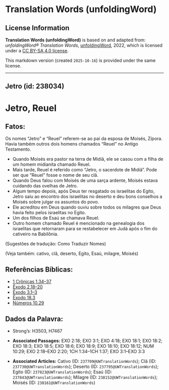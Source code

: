 # Translation Words (unfoldingWord)

## License Information

**Translation Words (unfoldingWord)** is based on and adapted from: _unfoldingWord® Translation Words_, [unfoldingWord](https://unfoldingword.org/utw), 2022, which is licensed under a [CC BY-SA 4.0 license](https://creativecommons.org/licenses/by-sa/4.0/legalcode.en).

This markdown version (created `2025-10-16`) is provided under the same license.



--------------------------------

## Jetro (id: 238034)

Jetro, Reuel
============

Fatos:
------

Os nomes “Jetro” e “Reuel” referem\-se ao pai da esposa de Moisés, Zípora. Havia também outros dois homens chamados “Reuel” no Antigo Testamento.

* Quando Moisés era pastor na terra de Midiã, ele se casou com a filha de um homem midianita chamado Reuel.
* Mais tarde, Reuel é referido como “Jetro, o sacerdote de Midiã”. Pode ser que “Reuel” fosse o nome de seu clã.
* Quando Deus falou com Moisés de uma sarça ardente, Moisés estava cuidando das ovelhas de Jetro.
* Algum tempo depois, após Deus ter resgatado os israelitas do Egito, Jetro saiu ao encontro dos israelitas no deserto e deu bons conselhos a Moisés sobre julgar os assuntos do povo.
* Ele acreditou em Deus quando ouviu sobre todos os milagres que Deus havia feito pelos israelitas no Egito.
* Um dos filhos de Esaú se chamava Reuel.
* Outro homem chamado Reuel é mencionado na genealogia dos israelitas que retornaram para se restabelecer em Judá após o fim do cativeiro na Babilônia.

(Sugestões de tradução: Como Traduzir Nomes)

(Veja também: cativo, clã, deserto, Egito, Esaú, milagre, Moisés)

Referências Bíblicas:
---------------------

* [1 Crônicas 1\.34–37](https://ref.ly/1Chr1:34-1Chr1:37)
* [Êxodo 2\.18–20](https://ref.ly/Exod2:18-Exod2:20)
* [Êxodo 3\.1–3](https://ref.ly/Exod3:1-Exod3:3)
* [Êxodo 18\.3](https://ref.ly/Exod18:3)
* [Números 10\.29](https://ref.ly/Num10:29)

Dados da Palavra:
-----------------

* Strong’s: H3503, H7467

* **Associated Passages:** EXO 2:18; EXO 3:1; EXO 4:18; EXO 18:1; EXO 18:2; EXO 18:3; EXO 18:5; EXO 18:6; EXO 18:9; EXO 18:10; EXO 18:12; NUM 10:29; EXO 2:18–EXO 2:20; 1CH 1:34–1CH 1:37; EXO 3:1–EXO 3:3
* **Associated Articles:** Cativo (ID: `237709@UWTranslationWords`); Clã (ID: `237730@UWTranslationWords`); Deserto (ID: `237795@UWTranslationWords`); Egito (ID: `237823@UWTranslationWords`); Esaú (ID: `237843@UWTranslationWords`); Milagre (ID: `238152@UWTranslationWords`); Moisés (ID: `238161@UWTranslationWords`)

